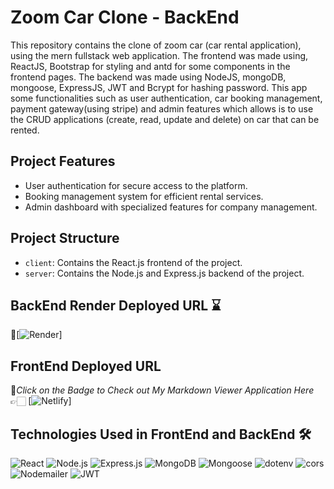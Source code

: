 # Zoom Car Clone - BackEnd

This repository contains the clone of zoom car (car rental application), using the mern fullstack web application. The frontend was made using, ReactJS, Bootstrap for styling and antd for some components in the frontend pages. The backend was made using NodeJS, mongoDB, mongoose, ExpressJS, JWT and Bcrypt for hashing password. This app some functionalities such as user authentication, car booking management, payment gateway(using stripe) and admin features which allows is to use the CRUD applications (create, read, update and delete) on car that can be rented.

## Project Features

- User authentication for secure access to the platform.
- Booking management system for efficient rental services.
- Admin dashboard with specialized features for company management.

## Project Structure

- `client`: Contains the React.js frontend of the project.
- `server`: Contains the Node.js and Express.js backend of the project.

## BackEnd Render Deployed URL ⌛

🔸[![Render](https://img.shields.io/badge/Render-%46E3B7.svg?style=for-the-badge&logo=render&logoColor=white)]

## FrontEnd Deployed URL

🔸*Click on the Badge to Check out My Markdown Viewer Application Here*👉🏻 [![Netlify](https://img.shields.io/badge/netlify-%23000000.svg?style=for-the-badge&logo=netlify&logoColor=#00C7B7)]

## Technologies Used in FrontEnd and BackEnd 🛠️

![React](https://img.shields.io/badge/React-61DAFB?style=for-the-badge&logo=react&logoColor=white)
![Node.js](https://img.shields.io/badge/Node.js-43853D?style=for-the-badge&logo=node.js&logoColor=white)
![Express.js](https://img.shields.io/badge/Express.js-000000?style=for-the-badge&logo=express&logoColor=white)
![MongoDB](https://img.shields.io/badge/MongoDB-4EA94B?style=for-the-badge&logo=mongodb&logoColor=white)
![Mongoose](https://img.shields.io/badge/Mongoose-880000?style=for-the-badge&logo=mongoose&logoColor=white)
![dotenv](https://img.shields.io/badge/dotenv-007A88?style=for-the-badge&logo=dotenv&logoColor=white)
![cors](https://img.shields.io/badge/cors-1572B6?style=for-the-badge&logo=cors&logoColor=white)
![Nodemailer](https://img.shields.io/badge/Nodemailer-339933?style=for-the-badge&logo=nodemailer&logoColor=white)
![JWT](https://img.shields.io/badge/JWT-000000?style=for-the-badge&logo=json-web-tokens&logoColor=white)